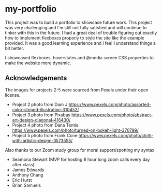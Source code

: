 # my-portfolio

This project was to build a portfolio to showcase future work. This project was very challenging and I'm still not fully satisfied and will continue to tinker with this in the future. I had a great deal of trouble figuring out exactly how to implement flexboxes properly to style the site like the example provided. It was a good learning experience and I feel I understand things a bit better.

I showcased flexboxes, hoverstates and @media screen CSS properties to make the website more dynamic.

Acknowledgements
---
The images for projects 2-5 were sourced from Pexels under their open license. 

* Project 2 photo from Dom J https://www.pexels.com/photo/assorted-color-striped-illustration-310452/
* Project 3 photo from Pixabay https://www.pexels.com/photo/abstract-art-design-diagonal-416430/
* Project 4 photo from Dana Tentis https://www.pexels.com/photo/turned-on-bokeh-light-370799/
* Project 5 photo from Frank Cone https://www.pexels.com/photo/cloth-with-artistic-design-3573555/

Also thanks to our Zoom study group for moral support/spotting my syntax 

* Seamona Stewart (MVP for hosting 8 hour long zoom calls every day after class)
* James Edwards 
* Anthony Chang
* Eric Hurst
* Brian Samuels 


